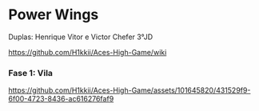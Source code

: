 # Power Wings

Duplas: Henrique Vitor e Victor Chefer 3°JD

https://github.com/H1kkii/Aces-High-Game/wiki




### Fase 1: Vila



https://github.com/H1kkii/Aces-High-Game/assets/101645820/431529f9-6f00-4723-8436-ac616276faf9

